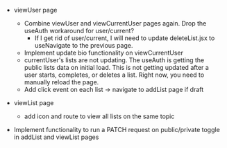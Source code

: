 - viewUser page
    - Combine viewUser and viewCurrentUser pages again. Drop the useAuth workaround for user/current?
        - If I get rid of user/current, I will need to update deleteList.jsx to useNavigate to the previous page.
    - Implement update bio functionality on viewCurrentUser
    - currentUser's lists are not updating. The useAuth is getting the public lists data on initial load. This is not getting updated after a user starts, completes, or deletes a list. Right now, you need to manually reload the page. 
    - Add click event on each list -> navigate to addList page if draft

- viewList page 
    - add icon and route to view all lists on the same topic

- Implement functionality to run a PATCH request on public/private toggle in addList and viewList pages